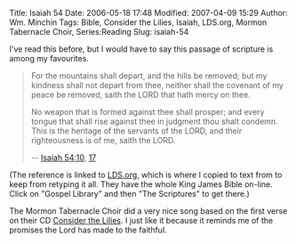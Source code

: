 Title: Isaiah 54
Date: 2006-05-18 17:48
Modified: 2007-04-09 15:29
Author: Wm. Minchin
Tags: Bible, Consider the Lilies, Isaiah, LDS.org, Mormon Tabernacle Choir, Series:Reading
Slug: isaiah-54

I've read this before, but I would have to say this passage of scripture
is among my favourites.

> For the mountains shall depart, and the hills be removed; but my
> kindness shall not depart from thee, neither shall the covenant of my
> peace be removed, saith the LORD that hath mercy on thee.
>
> No weapon that is formed against thee shall prosper; and every tongue
> that shall rise against thee in judgment thou shalt condemn. This is
> the heritage of the servants of the LORD, and their righteousness is
> of me, saith the LORD.
>
> -- [Isaiah 54:10](http://scriptures.lds.org/isa/54#10), [17](http://scriptures.lds.org/isa/54#17)

(The reference is linked to [LDS.org](http://www.lds.org), which is
where I copied to text from to keep from retyping it all. They have the
whole King James Bible on-line. Click on "Gospel Library" and then "The
Scriptures" to get there.)

The Mormon Tabernacle Choir did a very nice song based on the first
verse on their CD <u>Consider the Lilies</u>. I just like it because it
reminds me of the promises the Lord has made to the faithful.

